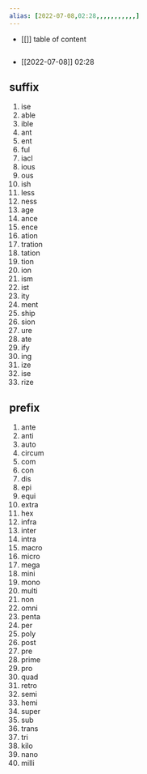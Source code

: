 ```yaml
---
alias: [2022-07-08,02:28,,,,,,,,,,,]
---
```

- [[]]
table of content
```toc
```

- [[2022-07-08]] 02:28
## suffix
1. ise
2. able
3. ible
4. ant
5. ent
6. ful
7. iacl
8. ious
9. ous
10. ish
11. less
12. ness
13. age
14. ance
15. ence
16. ation
17. tration
18. tation
19. tion
20. ion
21. ism
22. ist
23. ity
24. ment
25. ship
26. sion
27. ure
28. ate
29. ify
30. ing
31. ize
32. ise
33. rize
## prefix
1. ante
2. anti
3. auto
4. circum
5. com
6. con
7. dis
8. epi
9. equi
10. extra
11. hex
12. infra
13. inter
14. intra
15. macro
16. micro
17. mega
18. mini
19. mono
20. multi
21. non
22. omni
23. penta
24. per
25. poly
26. post
27. pre
28. prime
29. pro
30. quad
31. retro
32. semi
33. hemi
34. super
35. sub
36. trans
37. tri
38. kilo
41. nano
42. milli